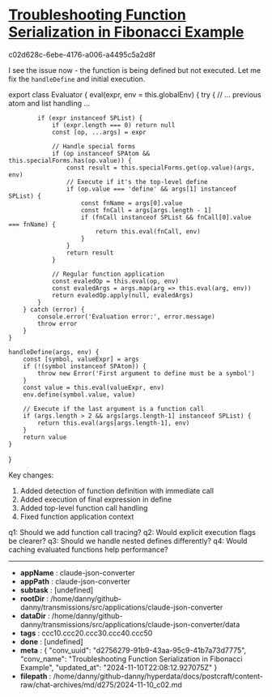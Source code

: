 # [Troubleshooting Function Serialization in Fibonacci Example](https://claude.ai/chat/d2756279-91b9-43aa-95c9-41b7a73d7775)

c02d628c-6ebe-4176-a006-a4495c5a2d8f

 I see the issue now - the function is being defined but not executed. Let me fix the `handleDefine` and initial execution.

<antArtifact identifier="fixed-evaluator" type="application/vnd.ant.code" language="javascript" title="Evaluator with Function Execution Fix">
export class Evaluator {
    eval(expr, env = this.globalEnv) {
        try {
            // ... previous atom and list handling ...

            if (expr instanceof SPList) {
                if (expr.length === 0) return null
                const [op, ...args] = expr

                // Handle special forms
                if (op instanceof SPAtom && this.specialForms.has(op.value)) {
                    const result = this.specialForms.get(op.value)(args, env)
                    // Execute if it's the top-level define
                    if (op.value === 'define' && args[1] instanceof SPList) {
                        const fnName = args[0].value
                        const fnCall = args[args.length - 1]
                        if (fnCall instanceof SPList && fnCall[0].value === fnName) {
                            return this.eval(fnCall, env)
                        }
                    }
                    return result
                }

                // Regular function application
                const evaledOp = this.eval(op, env)
                const evaledArgs = args.map(arg => this.eval(arg, env))
                return evaledOp.apply(null, evaledArgs)
            }
        } catch (error) {
            console.error('Evaluation error:', error.message)
            throw error
        }
    }

    handleDefine(args, env) {
        const [symbol, valueExpr] = args
        if (!(symbol instanceof SPAtom)) {
            throw new Error('First argument to define must be a symbol')
        }
        const value = this.eval(valueExpr, env)
        env.define(symbol.value, value)
        
        // Execute if the last argument is a function call
        if (args.length > 2 && args[args.length-1] instanceof SPList) {
            return this.eval(args[args.length-1], env)
        }
        return value
    }
}
</antArtifact>

Key changes:
1. Added detection of function definition with immediate call
2. Added execution of final expression in define
3. Added top-level function call handling
4. Fixed function application context

q1: Should we add function call tracing?
q2: Would explicit execution flags be clearer?
q3: Should we handle nested defines differently?
q4: Would caching evaluated functions help performance?

---

* **appName** : claude-json-converter
* **appPath** : claude-json-converter
* **subtask** : [undefined]
* **rootDir** : /home/danny/github-danny/transmissions/src/applications/claude-json-converter
* **dataDir** : /home/danny/github-danny/transmissions/src/applications/claude-json-converter/data
* **tags** : ccc10.ccc20.ccc30.ccc40.ccc50
* **done** : [undefined]
* **meta** : {
  "conv_uuid": "d2756279-91b9-43aa-95c9-41b7a73d7775",
  "conv_name": "Troubleshooting Function Serialization in Fibonacci Example",
  "updated_at": "2024-11-10T22:08:12.927075Z"
}
* **filepath** : /home/danny/github-danny/hyperdata/docs/postcraft/content-raw/chat-archives/md/d275/2024-11-10_c02.md